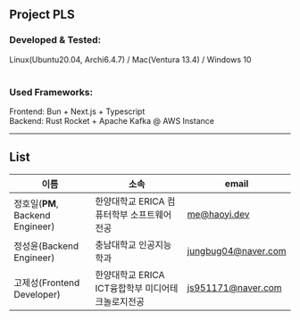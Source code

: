 ## Project PLS  
### Developed & Tested:  

Linux(Ubuntu20.04, Archi6.4.7) / Mac(Ventura 13.4) / Windows 10  
<br/>  
### Used Frameworks:

Frontend: Bun + Next.js + Typescript  
Backend: Rust Rocket + Apache Kafka @ AWS Instance

---

## List

| 이름 | 소속 | email |
| --- | --- | --- |
| 정호일(<b>PM</b>, Backend Engineer) | 한양대학교 ERICA 컴퓨터학부 소프트웨어전공 | me@haoyi.dev |
| 정성윤(Backend Engineer) | 충남대학교 인공지능학과 | jungbug04@naver.com |
| 고제성(Frontend Developer) | 한양대학교 ERICA ICT융합학부 미디어테크놀로지전공 | js951171@naver.com |

<!--

**Here are some ideas to get you started:**

🙋‍♀️ A short introduction - what is your organization all about?
🌈 Contribution guidelines - how can the community get involved?
👩‍💻 Useful resources - where can the community find your docs? Is there anything else the community should know?
🍿 Fun facts - what does your team eat for breakfast?
🧙 Remember, you can do mighty things with the power of [Markdown](https://docs.github.com/github/writing-on-github/getting-started-with-writing-and-formatting-on-github/basic-writing-and-formatting-syntax)
-->
